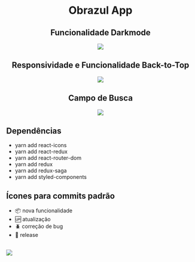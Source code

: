 <h1 align="center">Obrazul App</h1>

<h2 align="center">Funcionalidade Darkmode</h2>

<p align="center"><img src="https://media.giphy.com/media/QfnmmEv8SzcSjmo4za/giphy.gif"/></p>

<h2 align="center">Responsividade e Funcionalidade Back-to-Top</h2>

<p align="center"><img src="https://media.giphy.com/media/th5RPgoWfIKw6CoFCB/giphy.gif"/></p>

<h2 align="center">Campo de Busca</h2>

<p align="center"><img src="https://media.giphy.com/media/9VST5LqBUPcDEFI1JQ/giphy.gif"/></p>

## Dependências

- yarn add react-icons
- yarn add react-redux
- yarn add react-router-dom
- yarn add redux
- yarn add redux-saga
- yarn add styled-components

## Ícones para commits padrão

- :package: nova funcionalidade
- :up: atualização
- :beetle: correção de bug
- :checkered_flag: release <br/> <br/>

[<img src="https://img.shields.io/badge/linkedin-%230077B5.svg?&style=for-the-badge&logo=linkedin&logoColor=white" />](https://www.linkedin.com/in/nayane-menezes-dev-eng/)
